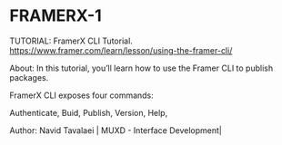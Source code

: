 # FRAMERX-1
TUTORIAL: FramerX CLI Tutorial. https://www.framer.com/learn/lesson/using-the-framer-cli/


About: In this tutorial, you’ll learn how to use the Framer CLI to publish packages.

FramerX CLI exposes four commands:

Authenticate,
Buid,
Publish,
Version,
Help,


Author: Navid Tavalaei | MUXD - Interface Development|
